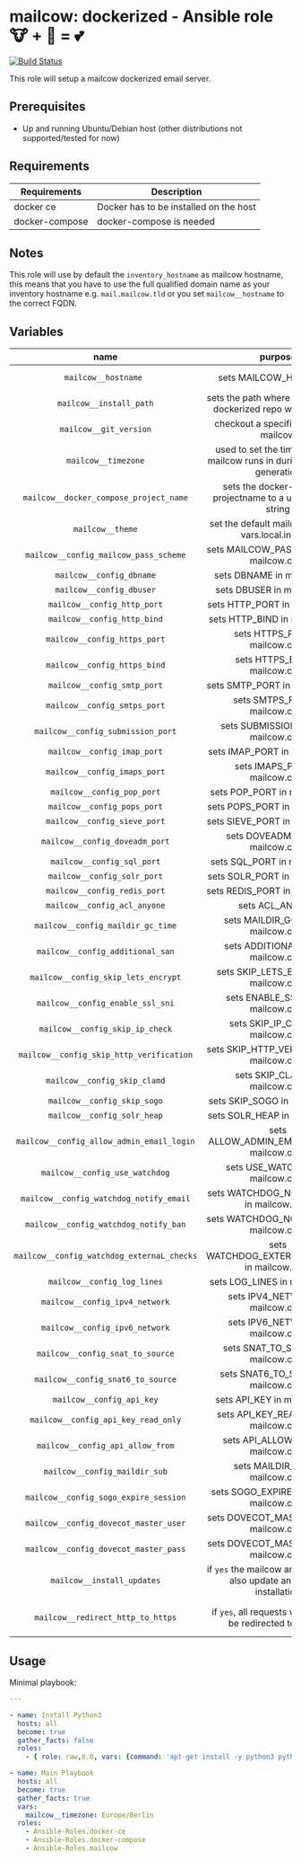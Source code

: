 # mailcow: dockerized - Ansible role 🐮 + 🐋 = 💕

[![Build Status](https://drone.mailcow.email/api/badges/mailcow/mailcow-ansiblerole/status.svg)](https://drone.mailcow.email/mailcow/mailcow-ansiblerole)

This role will setup a mailcow dockerized email server.

## Prerequisites

- Up and running Ubuntu/Debian host (other distributions not supported/tested for now)

## Requirements

| Requirements   | Description                            |
|----------------|----------------------------------------|
| docker ce      | Docker has to be installed on the host |
| docker-compose | docker-compose is needed               |

## Notes
This role will use by default the `inventory_hostname` as mailcow hostname, this means that you have to use the full qualified domain name as your inventory hostname e.g. `mail.mailcow.tld` or you set `mailcow__hostname` to the correct FQDN.

## Variables
<!-- Markdown table can be edited with https://www.tablesgenerator.com/markdown_tables -->
|                    name                   |                                   purpose                                   |       default value       |                                    note                                   |
|:-----------------------------------------:|:---------------------------------------------------------------------------:|:-------------------------:|:-------------------------------------------------------------------------:|
|            `mailcow__hostname `           |                            sets MAILCOW_HOSTNAME                            |    `inventory_hostname`   |                 needs to be an full qualified domain name                 |
|          `mailcow__install_path`          |        sets the path where the mailcow-dockerized repo will be cloned       | `/opt/mailcow-dockerized` |                                                                           |
|           `mailcow__git_version`          |                    checkout a specific version of mailcow                   |          `master`         |                                                                           |
|            `mailcow__timezone`            |  used to set the timezone your mailcow runs in during the config generation |          not set          |                              **must be set**                              |
|   `mailcow__docker_compose_project_name`  |         sets the docker-compose projectname to a user-defined string        |    `mailcowdockerized`    |                                                                           |
|              `mailcow__theme`             |             set the default mailcow theme in vars.local.inc.php             |          `lumen`          |                                                                           |
|   `mailcow__config_mailcow_pass_scheme`   |                        sets MAILCOW_PASS_SCHEME in mailcow.conf             |        `BLF-CRYPT`        |                                                                           |
|         `mailcow__config_dbname`          |                           sets DBNAME in mailcow.conf                       |         `mailcow`         |                                                                           |
|         `mailcow__config_dbuser`          |                           sets DBUSER in mailcow.conf                       |         `mailcow`         |                                                                           |
|        `mailcow__config_http_port`        |                        sets HTTP_PORT in mailcow.conf                       |            `80`           |                                                                           |
|        `mailcow__config_http_bind`        |                        sets HTTP_BIND in mailcow.conf                       |         `0.0.0.0`         |                                                                           |
|        `mailcow__config_https_port`       |                       sets HTTPS_PORT in mailcow.conf                       |           `443`           |                                                                           |
|        `mailcow__config_https_bind`       |                       sets HTTPS_BIND in mailcow.conf                       |         `0.0.0.0`         |                                                                           |
|        `mailcow__config_smtp_port`        |                       sets SMTP_PORT in mailcow.conf                        |            `25`           |                                                                           |
|        `mailcow__config_smtps_port`       |                       sets SMTPS_PORT in mailcow.conf                       |           `465`           |                                                                           |
|        `mailcow__config_submission_port`  |                       sets SUBMISSION_PORT in mailcow.conf                  |           `587`           |                                                                           |
|        `mailcow__config_imap_port`        |                       sets IMAP_PORT in mailcow.conf                        |           `143`           |                                                                           |
|        `mailcow__config_imaps_port`       |                       sets IMAPS_PORT in mailcow.conf                       |           `993`           |                                                                           |
|        `mailcow__config_pop_port`         |                       sets POP_PORT in mailcow.conf                         |           `110`           |                                                                           |
|        `mailcow__config_pops_port`        |                       sets POPS_PORT in mailcow.conf                        |           `995`           |                                                                           |
|        `mailcow__config_sieve_port`       |                       sets SIEVE_PORT in mailcow.conf                       |           `4190`          |                                                                           |
|        `mailcow__config_doveadm_port`     |                       sets DOVEADM_PORT in mailcow.conf                     |     `127.0.0.1:19991`     |                                                                           |
|        `mailcow__config_sql_port`         |                       sets SQL_PORT in mailcow.conf                         |     `127.0.0.1:13306`     |                                                                           |
|        `mailcow__config_solr_port`        |                       sets SOLR_PORT in mailcow.conf                        |     `127.0.0.1:18983`     |                                                                           |
|        `mailcow__config_redis_port`       |                       sets REDIS_PORT in mailcow.conf                       |     `127.0.0.1:7654`      |                                                                           |
|        `mailcow__config_acl_anyone`       |                               sets ACL_ANYONE                               |          disallow         |                                                                           |
|     `mailcow__config_maildir_gc_time`     |                     sets MAILDIR_GC_TIME in mailcow.conf                    |           `7200`          |                                                                           |
|      `mailcow__config_additional_san`     |                     sets ADDITIONAL_SAN in mailcow.conf                     |                           |                            needs to be a list                             |
|    `mailcow__config_skip_lets_encrypt`    |                    sets SKIP_LETS_ENCRYPT in mailcow.conf                   |            `n`            |                                                                           |
|      `mailcow__config_enable_ssl_sni`     |                     sets ENABLE_SSL_SNI in mailcow.conf                     |            `n`            |                                                                           |
|      `mailcow__config_skip_ip_check`      |                      sets SKIP_IP_CHECK in mailcow.conf                     |            `n`            |                                                                           |
|  `mailcow__config_skip_http_verification` |                 sets SKIP_HTTP_VERIFICATION in mailcow.conf                 |            `n`            |                                                                           |
|        `mailcow__config_skip_clamd`       |                       sets SKIP_CLAMD in mailcow.conf                       |            `n`            |                                                                           |
|        `mailcow__config_skip_sogo`        |                        sets SKIP_SOGO in mailcow.conf                       |            `n`            |                                                                           ||        `mailcow__config_skip_solr`        |                        sets SKIP_SOLR in mailcow.conf                       |            `n`            |                                                                           |
|        `mailcow__config_solr_heap`        |                        sets SOLR_HEAP in mailcow.conf                       |           `1024`          |                                                                           |
| `mailcow__config_allow_admin_email_login` |                 sets ALLOW_ADMIN_EMAIL_LOGIN in mailcow.conf                |            `n`            |                                                                           |
|       `mailcow__config_use_watchdog`      |                      sets USE_WATCHDOG in mailcow.conf                      |            `y`            |                                                                           |
|  `mailcow__config_watchdog_notify_email`  |                  sets WATCHDOG_NOTIFY_EMAIL in mailcow.conf                 |                           |                                                                           |
|   `mailcow__config_watchdog_notify_ban`   |                   sets WATCHDOG_NOTIFY_BAN in mailcow.conf                  |            `n`            |                                                                           |
| `mailcow__config_watchdog_externaL_checks`|                 sets WATCHDOG_EXTERNAL_CHECKS in mailcow.conf               |            `n`            |                                                                           |
|        `mailcow__config_log_lines`        |                        sets LOG_LINES in mailcow.conf                       |           `9999`          |                                                                           |
|     `mailcow__config_ipv4_network`        |                   sets IPV4_NETWORK in mailcow.conf                         |         `172.22.1`        |                                                                           |
|     `mailcow__config_ipv6_network`        |                   sets IPV6_NETWORK in mailcow.conf                         | `fd4d:6169:6c63:6f77::/64`|                                                                           |
|     `mailcow__config_snat_to_source`      |                   sets SNAT_TO_SOURCE in mailcow.conf                       |                           |                                                                           |
|     `mailcow__config_snat6_to_source`     |                   sets SNAT6_TO_SOURCE in mailcow.conf                      |                           |                                                                           |
|     `mailcow__config_api_key`             |                   sets API_KEY in mailcow.conf                              |                           |                                                                           |
|     `mailcow__config_api_key_read_only`   |                   sets API_KEY_READ_ONLY in mailcow.conf                    |                           |                                                                           |
|     `mailcow__config_api_allow_from`      |                   sets API_ALLOW_FROM in mailcow.conf                       |  `172.22.1.1,127.0.0.1`   |                                                                           |
|     `mailcow__config_maildir_sub`         |                   sets MAILDIR_SUB in mailcow.conf                          |         `Maildir`         |                                                                           |
|   `mailcow__config_sogo_expire_session`   |                   sets SOGO_EXPIRE_SESSION in mailcow.conf                  |           `480`           |                                                                           |
|   `mailcow__config_dovecot_master_user`   |                   sets DOVECOT_MASTER_USER in mailcow.conf                  |                           |                                                                           |
|   `mailcow__config_dovecot_master_pass`   |                   sets DOVECOT_MASTER_PASS in mailcow.conf                  |                           |                                                                           |
|         `mailcow__install_updates`        | if `yes` the mailcow ansible role will also update an existing installation |           `yes`           |                                                                           |
|     `mailcow__redirect_http_to_https`     |         if `yes`, all requests via HTTP will be redirected to HTTPS         |            `no`           | also see https://mailcow.github.io/mailcow-dockerized-docs/u_e-80_to_443/ |

## Usage

Minimal playbook:

```yaml
---

- name: Install Python3
  hosts: all
  become: true
  gather_facts: false
  roles:
    - { role: raw,0.0, vars: {command: 'apt-get install -y python3 python3-pip'} }

- name: Main Playbook
  hosts: all
  become: true
  gather_facts: true
  vars:
    mailcow__timezone: Europe/Berlin
  roles:
    - Ansible-Roles.docker-ce
    - Ansible-Roles.docker-compose
    - Ansible-Roles.mailcow
```
